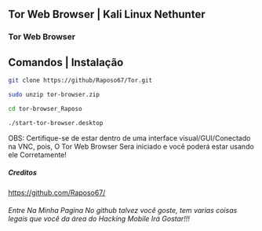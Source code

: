 ## Tor Web Browser | Kali Linux Nethunter
### Tor Web Browser

## Comandos | Instalação
```bash
git clone https://github/Raposo67/Tor.git
```
```bash
sudo unzip tor-browser.zip
```
```bash
cd tor-browser_Raposo
```
```bash
./start-tor-browser.desktop
```
OBS: Certifique-se de estar dentro de uma interface visual/GUI/Conectado na VNC, pois, O Tor Web Browser Sera iniciado e você poderá estar usando ele Corretamente!

##### Creditos
https://github.com/Raposo67/
###### Entre Na Minha Pagina No github talvez você goste, tem varias coisas legais que você da área do Hacking Mobile Irá Gostar!!!

